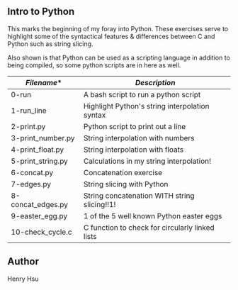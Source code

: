 ## Intro to Python

This marks the beginning of my foray into Python.  These exercises serve to highlight some of the syntactical features & differences between C and Python such as string slicing.

Also shown is that Python can be used as a scripting language in addition to being compiled, so some python scripts are in here as well.

|      *Filename**     |           *Description*                        |
|----------------------|------------------------------------------------|
| 0-run                | A bash script to run a python script           |
| 1-run_line           | Highlight Python's string interpolation syntax | 
| 2-print.py           | Python script to print out a line              |
| 3-print_number.py    | String interpolation with numbers              |
| 4-print_float.py     | String interpolation with floats               |
| 5-print_string.py    | Calculations in my string interpolation!       |
| 6-concat.py          | Concatenation exercise                         |
| 7-edges.py           | String slicing with Python                     |
| 8-concat_edges.py    | String concatenation WITH string slicing!!1!   |
| 9-easter_egg.py      | 1 of the 5 well known Python easter eggs       |
| 10-check_cycle.c     | C function to check for circularly linked lists|

## Author
Henry Hsu



